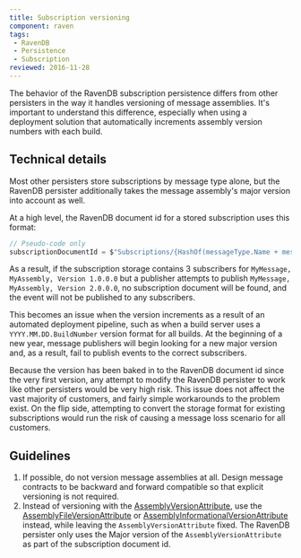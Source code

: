 ```yaml
---
title: Subscription versioning
component: raven
tags:
 - RavenDB
 - Persistence
 - Subscription
reviewed: 2016-11-28
---
```


The behavior of the RavenDB subscription persistence differs from other persisters in the way it handles versioning of message assemblies. It's important to understand this difference, especially when using a deployment solution that automatically increments assembly version numbers with each build.


## Technical details

Most other persisters store subscriptions by message type alone, but the RavenDB persister additionally takes the message assembly's major version into account as well.

At a high level, the RavenDB document id for a stored subscription uses this format:

```csharp
// Pseudo-code only
subscriptionDocumentId = $"Subscriptions/{HashOf(messageType.Name + messageType.AssemblyVersion.Major)}";
```

As a result, if the subscription storage contains 3 subscribers for `MyMessage, MyAssembly, Version 1.0.0.0` but a publisher attempts to publish `MyMessage, MyAssembly, Version 2.0.0.0`, no subscription document will be found, and the event will not be published to any subscribers.

This becomes an issue when the version increments as a result of an automated deployment pipeline, such as when a build server uses a `YYYY.MM.DD.BuildNumber` version format for all builds. At the beginning of a new year, message publishers will begin looking for a new major version and, as a result, fail to publish events to the correct subscribers.

Because the version has been baked in to the RavenDB document id since the very first version, any attempt to modify the RavenDB persister to work like other persisters would be very high risk. This issue does not affect the vast majority of customers, and fairly simple workarounds to the problem exist. On the flip side, attempting to convert the storage format for existing subscriptions would run the risk of causing a message loss scenario for all customers.


## Guidelines

 1. If possible, do not version message assemblies at all. Design message contracts to be backward and forward compatible so that explicit versioning is not required.
 1. Instead of versioning with the [AssemblyVersionAttribute](https://msdn.microsoft.com/en-us/library/system.reflection.assemblyversionattribute.aspx), use the [AssemblyFileVersionAttribute](https://msdn.microsoft.com/en-us/library/system.reflection.assemblyfileversionattribute.aspx) or [AssemblyInformationalVersionAttribute](https://msdn.microsoft.com/en-us/library/system.reflection.assemblyinformationalversionattribute.aspx) instead, while leaving the `AssemblyVersionAttribute` fixed. The RavenDB persister only uses the Major version of the `AssemblyVersionAttribute` as part of the subscription document id.
